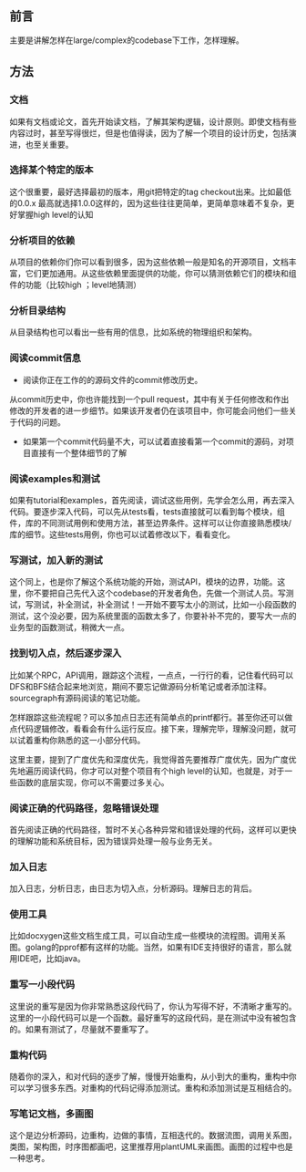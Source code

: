 ## 前言

主要是讲解怎样在large/complex的codebase下工作，怎样理解。

## 方法

### 文档

如果有文档或论文，首先开始读文档，了解其架构逻辑，设计原则。即使文档有些内容过时，甚至写得很烂，但是也值得读，因为了解一个项目的设计历史，包括演进，也至关重要。

### 选择某个特定的版本

这个很重要，最好选择最初的版本，用git把特定的tag checkout出来。比如最低的0.0.x  最高就选择1.0.0这样的，因为这些往往更简单，更简单意味着不复杂，更好掌握high level的认知

### 分析项目的依赖

从项目的依赖你们你可以看到很多，因为这些依赖一般是知名的开源项目，文档丰富，它们更加通用。从这些依赖里面提供的功能，你可以猜测依赖它们的模块和组件的功能（比较high ；level地猜测）

### 分析目录结构

从目录结构也可以看出一些有用的信息，比如系统的物理组织和架构。

### 阅读commit信息

- 阅读你正在工作的的源码文件的commit修改历史。

从commit历史中，你也许能找到一个pull request，其中有关于任何修改和作出修改的开发者的进一步细节。如果该开发者仍在该项目中，你可能会问他们一些关于代码的问题。

- 如果第一个commit代码量不大，可以试着直接看第一个commit的源码，对项目直接有一个整体细节的了解

### 阅读examples和测试

如果有tutorial和examples，首先阅读，调试这些用例，先学会怎么用，再去深入代码。要逐步深入代码，可以先从tests看，tests直接就可以看到每个模块，组件，库的不同测试用例和使用方法，甚至边界条件。这样可以让你直接熟悉模块/库的细节。这些tests用例，你也可以试着修改以下，看看变化。

### 写测试，加入新的测试

这个同上，也是你了解这个系统功能的开始，测试API，模块的边界，功能。这里，你不要把自己先代入这个codebase的开发者角色，先做一个测试人员。写测试，写测试，补全测试，补全测试！一开始不要写太小的测试，比如一小段函数的测试，这个没必要，因为系统里面的函数太多了，你要补补不完的，要写大一点的业务型的函数测试，稍微大一点。

### 找到切入点，然后逐步深入

比如某个RPC，API调用，跟踪这个流程，一点点，一行行的看，记住看代码可以DFS和BFS结合起来地浏览，期间不要忘记做源码分析笔记或者添加注释。sourcegraph有源码阅读的笔记功能。

怎样跟踪这些流程呢？可以多加点日志还有简单点的printf都行。甚至你还可以做点代码逻辑修改，看看会有什么运行反应。接下来，理解完毕，理解没问题，就可以试着重构你熟悉的这一小部分代码。

这里主要，提到了广度优先和深度优先，我觉得首先要推荐广度优先，因为广度优先地遍历阅读代码，你才可以对整个项目有个high level的认知，也就是，对于一些函数的底层实现，你可以不需要过多关心。

### 阅读正确的代码路径，忽略错误处理

首先阅读正确的代码路径，暂时不关心各种异常和错误处理的代码，这样可以更快的理解功能和系统目标，因为错误异处理一般与业务无关。

### 加入日志

加入日志，分析日志，由日志为切入点，分析源码。理解日志的背后。

### 使用工具

比如docxygen这些文档生成工具，可以自动生成一些模块的流程图。调用关系图。golang的pprof都有这样的功能。当然，如果有IDE支持很好的语言，那么就用IDE吧，比如java。

### 重写一小段代码

这里说的重写是因为你非常熟悉这段代码了，你认为写得不好，不清晰才重写的。这里的一小段代码可以是一个函数。最好重写的这段代码，是在测试中没有被包含的。如果有测试了，尽量就不要重写了。

### 重构代码

随着你的深入，和对代码的逐步了解，慢慢开始重构，从小到大的重构，重构中你可以学习很多东西。对重构的代码记得添加测试。重构和添加测试是互相结合的。

### 写笔记文档，多画图

这个是边分析源码，边重构，边做的事情，互相迭代的。数据流图，调用关系图，类图，架构图，时序图都画吧，这里推荐用plantUML来画图。画图的过程中也是一种思考。